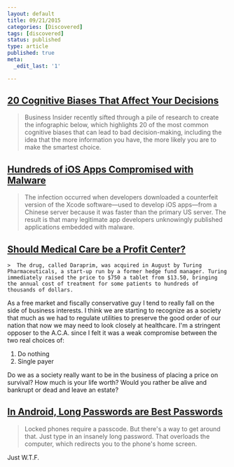 ```yaml
---
layout: default
title: 09/21/2015
categories: [Discovered]
tags: [discovered]
status: published
type: article
published: true
meta:
  _edit_last: '1'

---
```


## [20 Cognitive Biases That Affect Your Decisions](http://mentalfloss.com/article/68705/20-cognitive-biases-affect-your-decisions)

  >  Business Insider recently sifted through a pile of research to create the infographic below, which highlights 20 of the most common cognitive biases that can lead to bad decision-making, including the idea that the more information you have, the more likely you are to make the smartest choice.

##  [Hundreds of iOS Apps Compromised with Malware](http://lifehacker.com/hundreds-of-legitimate-ios-app-store-apps-infected-by-m-1732035828?rev=1442837239322&utm_campaign=socialflow_lifehacker_facebook&utm_source=lifehacker_facebook&utm_medium=socialflow)

  >  The infection occurred when developers downloaded a counterfeit version of the Xcode software—used to develop iOS apps—from a Chinese server because it was faster than the primary US server. The result is that many legitimate app developers unknowingly published applications embedded with malware.

## [Should Medical Care be a Profit Center?](http://www.nytimes.com/2015/09/21/business/a-huge-overnight-increase-in-a-drugs-price-raises-protests.html?hp&action=click&pgtype=Homepage&module=second-column-region&region=top-news&WT.nav=top-news&_r=0)

    >  The drug, called Daraprim, was acquired in August by Turing Pharmaceuticals, a start-up run by a former hedge fund manager. Turing immediately raised the price to $750 a tablet from $13.50, bringing the annual cost of treatment for some patients to hundreds of thousands of dollars.

As a free market and fiscally conservative guy I tend to really fall on the side of business interests. I think we are starting to recognize as a society that much as we had to regulate utilities to preserve the good order of our nation that now we may need to look closely at healthcare. I'm a stringent opposer to the A.C.A. since I felt it was a weak compromise between the two real choices of:

1. Do nothing
2. Single payer

Do we as a society really want to be in the business of placing a price on survival? How much is your life worth? Would you rather be alive and bankrupt or dead and leave an estate?

## [In Android, Long Passwords are Best Passwords](http://money.cnn.com/2015/09/16/technology/android-hack/index.html)

  > Locked phones require a passcode. But there's a way to get around that. Just type in an insanely long password. That overloads the computer, which redirects you to the phone's home screen.

Just W.T.F.
